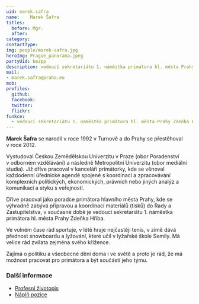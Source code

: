 ```yaml
---
uid: marek.safra
name:    Marek Šafra
titles:
  before: Mgr.
  after:
category:                
contactType: 
img: people/marek-safra.jpg
heroImg: Prague_panorama.jpeg
partyUid: bezpp
description: vedoucí sekretariátu 1. náměstka primátora hl. města Prahy Zdeňka Hřiba
mail:
- marek.safra@praha.eu
mob: 
profiles:
  github:       
  facebook:    
  twitter: 		  
  flickr:		  
funkce:
  - vedoucí sekretariátu 1. náměstka primátora hl. města Prahy Zdeňka Hřiba
---
```


**Marek Šafra** se narodil v roce 1992 v Turnově a do Prahy se přestěhoval v roce 2012.

Vystudoval Českou Zemědělskou Univerzitu v Praze (obor Poradenství v odborném vzdělávání) a následně Metropolitní Univerzitu (obor mediální studia).
Již dříve pracoval v kanceláři primátorky, kde se věnoval každodenní úřednické agendě spojené s koordinací a zpracovávání komplexních politických, ekonomických, právních nebo
jiných analýz a komunikaci a styku s veřejností.

Dříve pracoval jako poradce primátora hlavního města Prahy, kde se výhradně zabývá přípravou a koordinací materiálů (tisků) do Rady a Zastupitelstva, v současné době je vedoucí sekretariátu 1. náměstka primátora hl. města Prahy Zdeňka Hřiba.

Ve volném čase rád sportuje, v létě hraje nejčastěji tenis, v zimě dává přednost snowboardu a lyžování, které učil v lyžařské škole Semily. Má velice rád zvířata zejména svého křížence.

Zajímá o politiku a všeobecné dění doma i ve světě a proto je rád, že má možnost pracovat pro primátora a být součástí jeho týmu.

### Další informace

* [Profesní životopis](/assets/pdf/cv/safra.pdf)
* [Náplň pozice](/assets/pdf/napln-prace/safra.pdf)
